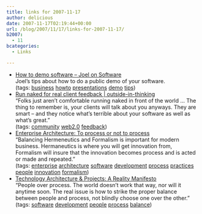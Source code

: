 ```yaml
---
title: links for 2007-11-17
author: delicious
date: 2007-11-17T02:19:44+00:00
url: /blog/2007/11/17/links-for-2007-11-17/
b2007:
  - 11
bcategories:
  - Links

---
```

  * <div>
      <a href="http://www.joelonsoftware.com/items/2007/11/16.html">How to demo software &#8211; Joel on Software</a>
    </div>
    
    <div>
      Joel&#8217;s tips about how to do a public demo of your software.
    </div>
    
    <div>
      (tags: <a href="http://del.icio.us/frodenas/business">business</a> <a href="http://del.icio.us/frodenas/howto">howto</a> <a href="http://del.icio.us/frodenas/presentations">presentations</a> <a href="http://del.icio.us/frodenas/demo">demo</a> <a href="http://del.icio.us/frodenas/tips">tips</a>)
    </div>

  * <div>
      <a href="http://outside-in-thinking.com/?p=48">Run naked for real client feedback | outside-in-thinking</a>
    </div>
    
    <div>
      &#8220;Folks just aren’t comfortable running naked in front of the world &#8230; The thing to remember is, your clients will talk about you anyways. They are smart &#8211; and they notice what’s terrible about your software as well as what’s great.&#8221;
    </div>
    
    <div>
      (tags: <a href="http://del.icio.us/frodenas/community">community</a> <a href="http://del.icio.us/frodenas/web2.0">web2.0</a> <a href="http://del.icio.us/frodenas/feedback">feedback</a>)
    </div>

  * <div>
      <a href="http://geekswithblogs.net/SabotsShell/archive/2007/11/15/116877.aspx">Enterprise Architecture: To process or not to process</a>
    </div>
    
    <div>
      &#8220;Balancing Hermeneutics and Formalism is important for modern business. Hermaneutics is where you will get innovation from, Formalism will insure that the innovation becomes process and is acted or made and repeated.&#8221;
    </div>
    
    <div>
      (tags: <a href="http://del.icio.us/frodenas/enterprise">enterprise</a> <a href="http://del.icio.us/frodenas/architecture">architecture</a> <a href="http://del.icio.us/frodenas/software">software</a> <a href="http://del.icio.us/frodenas/development">development</a> <a href="http://del.icio.us/frodenas/process">process</a> <a href="http://del.icio.us/frodenas/practices">practices</a> <a href="http://del.icio.us/frodenas/people">people</a> <a href="http://del.icio.us/frodenas/innovation">innovation</a> <a href="http://del.icio.us/frodenas/formalism">formalism</a>)
    </div>

  * <div>
      <a href="http://enterprisearchitect.typepad.com/ea/2007/11/a-reality-manif.html">Technology Architecture & Projects: A Reality Manifesto</a>
    </div>
    
    <div>
      &#8220;People over process. The world doesn&#8217;t work that way, nor will it anytime soon. The real issue is how to strike the proper balance between people and process, not blindly choose one over the other.&#8221;
    </div>
    
    <div>
      (tags: <a href="http://del.icio.us/frodenas/software">software</a> <a href="http://del.icio.us/frodenas/development">development</a> <a href="http://del.icio.us/frodenas/people">people</a> <a href="http://del.icio.us/frodenas/process">process</a> <a href="http://del.icio.us/frodenas/balance">balance</a>)
    </div>
